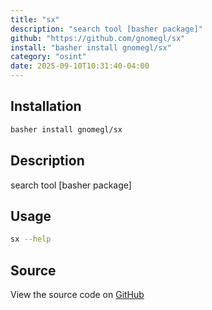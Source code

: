 ```yaml
---
title: "sx"
description: "search tool [basher package]"
github: "https://github.com/gnomegl/sx"
install: "basher install gnomegl/sx"
category: "osint"
date: 2025-09-10T10:31:40-04:00
---
```


## Installation

```bash
basher install gnomegl/sx
```

## Description

search tool [basher package]

## Usage

```bash
sx --help
```

## Source

View the source code on [GitHub](https://github.com/gnomegl/sx)
